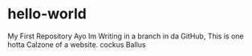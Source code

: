 # hello-world
My First Repository
Ayo Im Writing in a branch in da GitHub, This is one hotta Calzone of a website.
cockus Ballus
